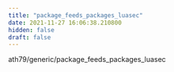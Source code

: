 ```yaml
---
title: "package_feeds_packages_luasec"
date: 2021-11-27 16:06:38.210800
hidden: false
draft: false
---
```


ath79/generic/package_feeds_packages_luasec

